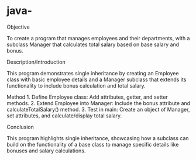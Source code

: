 # java-
Objective

To create a program that manages employees and their departments, with a subclass Manager that calculates total salary based on base salary and bonus.

Description/Introduction

This program demonstrates single inheritance by creating an Employee class with basic employee details and a Manager subclass that extends its functionality to include bonus calculation and total salary.

Method
	1.	Define Employee class: Add attributes, getter, and setter methods.
	2.	Extend Employee into Manager: Include the bonus attribute and calculateTotalSalary() method.
	3.	Test in main: Create an object of Manager, set attributes, and calculate/display total salary.

Conclusion

This program highlights single inheritance, showcasing how a subclass can build on the functionality of a base class to manage specific details like bonuses and salary calculations.
